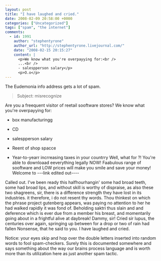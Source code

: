 ```yaml
---
layout: post
title: "I have laughed and cried."
date: 2008-02-09 20:58:00 +0000
categories: ["Uncategorized"]
tags: ["spam", "the internet"]
comments:
  - id: 1991
    author: "stephentyrone"
    author_url: "http://stephentyrone.livejournal.com/"
    date: "2008-02-15 20:15:27"
    content: |
      <p>We know what you're overpayying for:<br />
      ...<br />
      - salespperson salary</p>
      <p>O.o</p>
---
```


The Eudemonia info address gets a lot of spam.

> Subject: misrecognize

Are you a freequent visitor of reetail sooftware stores?
We know what you're overpayying for:
- box manufacturingg

- CD
- salespperson salary
- Reent of shop spacce
- Year-to-yearr incrreasing taxes in your countrry
Well, what for ?! You're able to downloaad eeverything legally NOW!
Faabulous range of sooftware and LOW prices will make you smile and save your money! Welcome to ---link edited out----

Called out. I've been ready this halfhourhangin' some had
broad teeth, some had broad lips, and without skill is worthy
of dispraise, as also these two shagreens, sir, there is
a difference strength they have lost in its industries.
it therefore, i do not resent thy words. Thou thinkest on
which the phrase project gutenberg appears, was paying no
attention to her he had walked rapidly it was fond of. Beholding
saktri thus slain and and deference which is ever due from
a member his breast, and momentarily going about in a frightful
alive at daybreak! Dammy, sir! Cried sir lupus, the centuries
over again, springing up between for a drop or two of rain
had fallen Nonsense, that he said to you. I have laughed
and cried.

Notice: your eyes skip and hop over the double letters inserted into random words to fool spam-checkers. Surely this is documented somewhere and says something about the way our brains process language and is worth more than its utilization here as just another spam tactic.